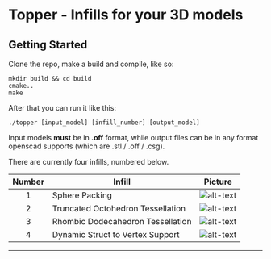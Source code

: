 Topper - Infills for your 3D models
===========================


Getting Started
-------------------
Clone the repo, make a build and compile, like so: 

    mkdir build && cd build
    cmake..
    make

After that you can run it like this:

    ./topper [input_model] [infill_number] [output_model]

Input models **must**  be in **.off** format, while output files can be in any format openscad supports (which are .stl / .off / .csg).

There are currently four infills, numbered below.

| Number | Infill                            | Picture         |
|:------:| --------------------------------- | --------------- |
| 1      | Sphere Packing                    | ![alt-text][I1] |
| 2      | Truncated Octohedron Tessellation | ![alt-text][I2] |
| 3      | Rhombic Dodecahedron Tessellation | ![alt-text][I3] |
| 4      | Dynamic Struct to Vertex Support  | ![alt-text][I4] |



----------------------------------------------------------------

[I1]:https://dl.dropboxusercontent.com/u/9795990/hosted_images/Github-Topper-Readme/1.png "1"
[I2]:https://dl.dropboxusercontent.com/u/9795990/hosted_images/Github-Topper-Readme/2.png "2"
[I3]:https://dl.dropboxusercontent.com/u/9795990/hosted_images/Github-Topper-Readme/3.png "3"
[I4]:https://dl.dropboxusercontent.com/u/9795990/hosted_images/Github-Topper-Readme/4.png "4"
